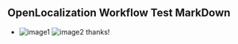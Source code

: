 ## OpenLocalization Workflow Test MarkDown
* ![image1](.\8843dffa-6ed5-4df7-b147-cff13235030b.PNG)   ![image2](.\5c5bdbdf-feb6-42c5-9a38-dacf552fa48a.png) 
thanks!